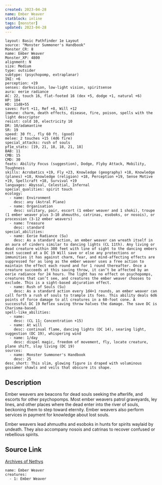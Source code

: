 ```yaml
---
created: 2023-04-28
name: Ember Weaver
statblock: inline
tags: [monster]
updated: 2023-04-28
---
```

```statblock
layout: Basic Pathfinder 1e Layout
source: "Monster Summoner's Handbook"
Monster_CR: 8
name: Ember Weaver
Monster_XP: 4800
alignment: N
size: Medium
type: outsider
subtype: (psychopomp, extraplanar)
INI: +6
perception: +19
senses: darkvision, low-light vision, spiritsense
aura: eerie radiance
AC: 22, touch 16, flat-footed 16 (dex +5, dodge +1, natural +6)
HP: 104
HD: 11d8+55
saves: Fort +11, Ref +8, Will +12
immune: charm, death effects, disease, fire, poison, spells with the light descriptor
resist: cold 10, electricity 10
DR: 10/adamantine
SR: 19
speed: 30 ft., fly 60 ft. (good)
melee: 2 touches +15 (4d6 fire)
special_attacks: rush of souls
pf1e_stats: [19, 21, 18, 18, 21, 18]
BAB: 11
CMB: 15
CMD: 30
feats: Ability Focus (suggestion), Dodge, Flyby Attack, Mobility, Toughness
skills: Acrobatics +19, Fly +23, Knowledge (geography) +18, Knowledge (planes) +18, Knowledge (religion) +18, Perception +19, Sense Motive +19, Spellcraft +18, Survival +19
languages: Abyssal, Celestial, Infernal
special_qualities: spirit touch
ecology:
  - name: Environment
    desc: any (Astral Plane)
  - name: Organisation
    desc: solitary, pair, escort (1 ember weaver and 1 shoki), troupe (1 ember weaver plus 3-10 ahmuuths, catrinas, esoboks, or nosois), or procession (3-12 ember weavers)
  - name: Treasure
    desc: standard
special_abilities:
  - name: Eerie Radiance (Su)
    desc: As a standard action, an ember weaver can wreath itself in an aura of cinders similar to dancing lights (CL 11th). Any living or dead creature within 300 feet with line of sight to the dancing embers must succeed at a DC 19 Will save or else any protections or immunities it has against charm, fear, and mind-affecting effects are suppressed for as long as the ember weaver uses a free action to maintain the effect each round and for 1 round thereafter. Once a creature succeeds at this saving throw, it can’t be affected by an eerie radiance for 24 hours. The light has no effect on psychopomps, creatures that can’t see, and creatures the ember weaver chooses to exclude. This is a sight-based abjuration effect.
  - name: Rush of Souls (Su)
    desc: As a standard action every 1d4+1 rounds, an ember weaver can call forth a rush of souls to trample its foes. This ability deals 6d6 points of force damage to all creatures in a 60-foot cone. A successful DC 19 Reflex saving throw halves the damage. The save DC is Charisma-based.
spell-like_abilities:
  - name:
    desc: (CL 11; Concentration +15)
  - name: At will
    desc: continual flame, dancing lights (DC 14), searing light, suggestion (DC 19), whispering wind
  - name: 1/day
    desc: dispel magic, freedom of movement, fly, locate creature, plane shift, slay living (DC 19)
sources:
  - name: Monster Summoner's Handbook
    desc: 25
desc_short: This slim, glowing figure is draped with voluminous gossamer shawls and veils that obscure its shape.
```
## Description
Ember weavers are beacons for dead souls seeking the afterlife, and escorts for other psychopomps. Most ember weavers patrol graveyards, ley lines, and other places where the dead enter into the river of souls, beckoning them to step toward eternity. Ember weavers also perform services in payment for knowledge about lost souls.

 Ember weavers lead ahmuuths and esoboks in hunts for spirits waylaid by undeath. They also accompany nosois and catrinas to recover confused or rebellious spirits.
## Source Link
[Archives of Nethys](https://aonprd.com/MonsterDisplay.aspx?ItemName=Ember%20Weaver)
```encounter-table
name: Ember Weaver
creatures:
  - 1: Ember Weaver
```

